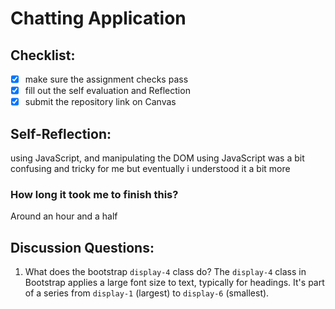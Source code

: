 Chatting Application
=====================

## Checklist:
- [x] make sure the assignment checks pass
- [x] fill out the self evaluation and Reflection
- [x] submit the repository link on Canvas

## Self-Reflection:
<!-- Write your self-reflection under this line -->
using JavaScript, and manipulating the DOM using JavaScript was a bit confusing and tricky for me but eventually i understood it a bit more
### How long it took me to finish this?
Around an hour and a half

## Discussion Questions:
1. What does the bootstrap `display-4` class do?
The `display-4` class in Bootstrap applies a large font size to text, typically for headings. It's part of a series from `display-1` (largest) to `display-6` (smallest).
